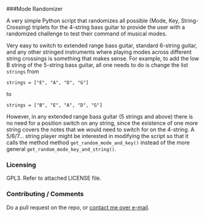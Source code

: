 ###Mode Randomizer

A very simple Python script that randomizes all possible
(Mode, Key, String-Crossing) triplets for the 4-string bass guitar
to provide the user with a randomized challenge to test their command of 
musical modes.

Very easy to switch to extended range bass guitar, standard 6-string guitar,
and any other stringed instruments where playing modes across different string crossings
is something that makes sense. For example, to add the low B string of the 5-string bass guitar,
all one needs to do is change the list `strings` from   

`strings = ["E", "A", "D", "G"]`

to 

`strings = ["B", "E", "A", "D", "G"]`

However, in any extended range bass guitar (5 strings and above) there is no need
for a position switch on any string, since the existence of one more string
covers the notes that we would need to switch for on the 4-string. A 5/6/7...
string player might be interested in modifying the script so that it calls the method 
method `get_random_mode_and_key()` instead of the more general `get_random_mode_key_and_string()`. 
### Licensing

GPL3. Refer to attached LICENSE file.

### Contributing / Comments

Do a pull request on the repo, or [contact me over e-mail](mailto:jason.filippou@gmail.com).

